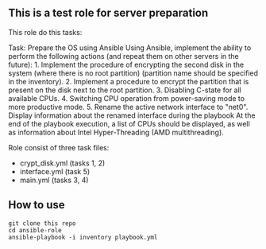 
## This is a test role for server preparation

This role do this tasks:

Task: Prepare the OS using Ansible 
    Using Ansible, implement the ability to perform the following actions (and repeat them on other servers in the future): 
        1. Implement the procedure of encrypting the second disk in the system (where there is no root partition) (partition name should be specified in the inventory). 
        2. Implement a procedure to encrypt the partition that is present on the disk next to the root partition. 
        3. Disabling C-state for all available CPUs. 
       4.  Switching CPU operation from power-saving mode to more productive mode. 
       5.  Rename the active network interface to "net0". Display information about the renamed interface during the playbook 
        At the end of the playbook execution, a list of CPUs should be displayed, as well as information about Intel Hyper-Threading (AMD multithreading). 

Role consist of three task files:
- crypt_disk.yml (tasks 1, 2)
- interface.yml (task 5)
- main.yml (tasks 3, 4)

## How to use
```
git clone this repo
cd ansible-role
ansible-playbook -i inventory playbook.yml
```